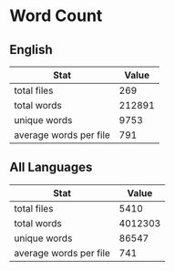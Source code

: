 # Word Count

## English

Stat | Value
---- | -----
total files | 269
total words | 212891
unique words | 9753
average words per file | 791

## All Languages

Stat | Value
---- | -----
total files | 5410
total words | 4012303
unique words | 86547
average words per file | 741
